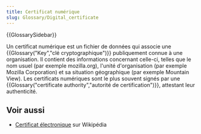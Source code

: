 ```yaml
---
title: Certificat numérique
slug: Glossary/Digital_certificate
---
```


{{GlossarySidebar}}

Un certificat numérique est un fichier de données qui associe une {{Glossary("Key","clé cryptographique")}} publiquement connue à une organisation. Il contient des informations concernant celle-ci, telles que le nom usuel (par exemple mozilla.org), l'unité d'organisation (par exemple Mozilla Corporation) et sa situation géographique (par exemple Mountain View). Les certificats numériques sont le plus souvent signés par une {{Glossary("certificate authority","autorité de certification")}}, attestant leur authenticité.

## Voir aussi

- [Certificat électronique](https://fr.wikipedia.org/wiki/Certificat_électronique) sur Wikipédia
